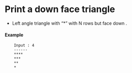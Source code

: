 # Print a down face triangle

- Left angle triangle with “*” with N rows but face down .

#### Example
```
    Input : 4
    ------
    ****
    ***
    **
    *
```